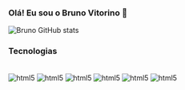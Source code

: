 ### Olá! Eu sou o Bruno Vitorino 🤟


![Bruno GitHub stats](https://github-readme-stats.vercel.app/api?username=bruvitorino&show_icons=true&theme=tokyonight)

### Tecnologias

<div style="display: inline_block"><br/>
  <img align="center" alt="html5" src="https://img.shields.io/badge/Python-3776AB?style=for-the-badge&logo=python&logoColor=white"/>
  <img align="center" alt="html5" src="https://img.shields.io/badge/Microsoft_Azure-0089D6?style=for-the-badge&logo=microsoft-azure&logoColor=white"/>
  <img align="center" alt="html5" src="https://img.shields.io/badge/TensorFlow-FF6F00?style=for-the-badge&logo=tensorflow&logoColor=white"/>
  <img align="center" alt="html5" src="https://img.shields.io/badge/Coursera-0056D2?style=for-the-badge&logo=Coursera&logoColor=white"/>
  <img align="center" alt="html5" src="https://img.shields.io/badge/Apache%20Spark-FDEE21?style=flat-square&logo=apachespark&logoColor=black"/>
  <img align="center" alt="html5" src="https://img.shields.io/badge/Kaggle-035a7d?style=for-the-badge&logo=kaggle&logoColor=white"/>
<div/><br/>


